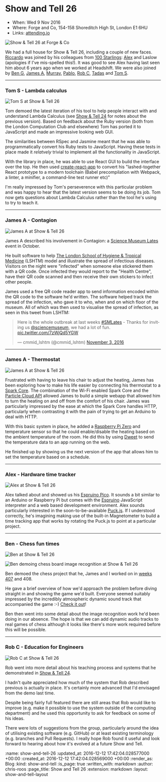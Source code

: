 Show and Tell 26
================

* When: Wed 9 Nov 2016
* Where: Forge and Co, 154-158 Shoreditch High St, London E1 6HU
* Links: [attending.io][attending-io-show-and-tell-26]

![Show & Tell 26 at Forge & Co](/images/blog/2016-11-09-show-and-tell-26-group.jpg)

We had a full house for Show & Tell 26, including a couple of new faces. [Riccardo][riccardo-cambiassi] was joined by his colleagues from [100 Starlings][100-starlings]: [Alex][alex-stubbs] and Laslow (apologies if I've mis-spelled this!). It was good to see Alex having last seen him about 6 years ago when we worked at Headshift. We were also joined by [Ben G][ben-griffiths], [James A][james-adam], [Murray][murray-steele], [Pablo][pablo-manrubia], [Rob C][rob-chatley], [Tadas][tadas-tamosauskas] and [Tom S][tom-stuart].

[100-starlings]: https://github.com/100Starlings
[alex-stubbs]: https://twitter.com/alexstubbs
[ben-griffiths]: https://twitter.com/beng
[james-adam]: http://lazyatom.com/
[murray-steele]: https://twitter.com/#!/hlame
[pablo-manrubia]: http://pmanrubia.info/
[riccardo-cambiassi]: https://github.com/bru
[rob-chatley]: https://www.doc.ic.ac.uk/~rbc/
[tom-stuart]: http://codon.com/
[tadas-tamosauskas]: http://codeme.lt/

---

### Tom S - Lambda calculus

![Tom S at Show & Tell 26](/images/blog/2016-11-09-show-and-tell-26-tom-s.jpg)

Tom demoed the latest iteration of his tool to help people interact with and understand Lambda Calculus (see [Show & Tell 24][show-and-tell-24-lambda-calculus] for notes about the previous version). Based on feedback about the Ruby version (both from the London Computation Club and elsewhere) Tom has ported it to JavaScript and made an impressive looking web GUI.

The similarities between RSpec and Jasmine meant that he was able to programmatically convert his Ruby tests to JavaScript. Having these tests in place made it _relatvely_ trivial to implement all the functionality in JavaScript.

With the library in place, he was able to use React GUI to build the interface over the top. He then used [create-react-app] to convert his "lashed-together React prototype to a modern toolchain (Babel precompilation with Webpack, a linter, a minifier, a command-line test runner etc)"

I'm really impressed by Tom's perseverence with this particular problem and was happy to hear that the latest version seems to be doing its job. Tom now gets questions about Lambda Calculus rather than the tool he's using to try to teach it.

[show-and-tell-24-lambda-calculus]: /show-and-tell-24#lambda-calculus
[create-react-app]: https://github.com/facebookincubator/create-react-app

---

### James A - Contagion

![James A at Show & Tell 26](/images/blog/2016-11-09-show-and-tell-26-james-a-science-museum-lates.jpg)

James A described his involvement in Contagion: a [Science Museum Lates][science-museum-lates] event in October.

He built software to help [The London School of Hygiene & Tropical Medicine][lshtm] (LSHTM) model and illustrate the spread of infectious diseases. Visitors on the night were "infected" when someone else stickered them with a QR code. Once infected they would report to the "Health Centre", have their QR code scanned and then receive their own stickers to infect other people.

James used a free QR code reader app to send information encoded within the QR code to the software he'd written. The software helped track the spread of the infection, who gave it to who, when and on which floor of the museum. All of which was then used to visualise the spread of infection, as seen in this tweet from LSHTM:

<blockquote class="twitter-tweet" data-lang="en"><p lang="en" dir="ltr">Here is the whole outbreak at last weeks <a href="https://twitter.com/hashtag/SMLates?src=hash">#SMLates</a> - Thanks for inviting us <a href="https://twitter.com/sciencemuseum">@sciencemuseum</a>, we had a lot of fun. <a href="https://t.co/7zWjQd5YGW">pic.twitter.com/7zWjQd5YGW</a></p>&mdash; cmmid_lshtm (@cmmid_lshtm) <a href="https://twitter.com/cmmid_lshtm/status/794204355020918784">November 3, 2016</a></blockquote>
<script async src="//platform.twitter.com/widgets.js" charset="utf-8"></script>

[lshtm]: https://www.lshtm.ac.uk/
[science-museum-lates]: http://www.sciencemuseum.org.uk/visitmuseum/plan_your_visit/lates

---

### James A - Thermostat

![James A at Show & Tell 26](/images/blog/2016-11-09-show-and-tell-26-james-a-thermostat.jpg)

Frustrated with having to leave his chair to adjust the heating, James has been exploring how to make his life easier by connecting his thermostat to a [Spark Core][spark-core]. The combination of the Wi-Fi enabled Spark Core and the [Particle Cloud API][particle-cloud-api] allowed James to build a simple webapp that allowed him to turn the heating on and off from the comfort of his chair. James was particularly impressed by the ease at which the Spark Core handles HTTP, particularly when contrasting it with the pain of trying to get an Arduino to deal with HTTP.

With this basic system in place, he added a [Raspberry Pi Zero][raspberry-pi-zero] and temperature sensor so that he could enable/disable the heating based on the ambient temperature of the room. He did this by using [Dweet][dweet] to send the temperature data to an app running on the web.

He finished up by showing us the next version of the app that allows him to set the temperature based on a schedule.

[dweet]: https://dweet.io/
[particle-cloud-api]: https://docs.particle.io/reference/api/
[raspberry-pi-zero]: https://www.raspberrypi.org/products/pi-zero/
[spark-core]: https://www.adafruit.com/product/2127

---

### Alex - Hardware time tracker

![Alex at Show & Tell 26](/images/blog/2016-11-09-show-and-tell-26-alex-s.jpg)

Alex talked about and showed us his [Espruino Pico][espruino-pico]. It sounds a bit similar to an Arduino or Raspberry Pi but comes with the [Espruino][espruino] JavaScript interpreter and a web based development environment. Alex sounds particularly interested in the soon-to-be-available [Puck.js][puck-js]. If I understood correctly, he's imagining making use of the built-in Magnetometer to build a time tracking app that works by rotating the Puck.js to point at a particular project.

[espruino]: https://www.espruino.com/
[espruino-pico]: https://www.espruino.com/Pico
[puck-js]: https://www.kickstarter.com/projects/gfw/puckjs-the-ground-breaking-bluetooth-beacon

---

### Ben - Chess fun times

![Ben at Show & Tell 26](/images/blog/2016-11-09-show-and-tell-26-ben-g-chess-1.jpg)

![Ben demoing chess board image recognition at Show & Tell 26](/images/blog/2016-11-09-show-and-tell-26-ben-g-chess-2.jpg)

Ben demoed the chess project that he, James and I worked on in [weeks 407][week-407-fun-times] and 408.

He gave a brief overview of how we'd approach the problem before diving straight in and showing the game we'd built. Everyone seemed suitably impressed by the incredibly atmospheric dynamic sound track that accompanied the game :-) [Check it out][chess-game]!

Ben then went into some detail about the image recognition work he'd been doing in our absence. The hope is that we can add dynamic audio tracks to real games of chess although it looks like there's more work required before this will be possible.

[chess-game]: https://techbelly.github.io/game-soundtrack/webaudio/
[week-407-fun-times]: /week-407#fun-times

---

### Rob C - Education for Engineers

![Rob C at Show & Tell 26](/images/blog/2016-11-09-show-and-tell-26-rob-c.jpg)

Rob went into more detail about his teaching process and systems that he demonstrated in [Show & Tell 24][show-and-tell-24].

I hadn't quite appreciated how much of the system that Rob described previous is actually in place. It's certainly more advanced that I'd envisaged from the demo last time.

Despite being fairly full featured there are still areas that Rob would like to improve (e.g. make it possible to use the system outside of the computing department) and he used this opportunity to ask for feedback on some of his ideas.

There were lots of suggestions from the group, particularly around the idea of utilising existing software (e.g. GitHub) or at least existing terminology (e.g. branches and Pull Requests). I really hope Rob found it useful and look forward to hearing about how it's evolved at a future Show and Tell.

[show-and-tell-24]: /show-and-tell-24#education-for-engineers

[attending-io-show-and-tell-26]: https://attending.io/events/gfr-show-and-tell-26/

:name: show-and-tell-26
:updated_at: 2016-12-12 17:42:04.028577000 +00:00
:created_at: 2016-12-12 17:42:04.028569000 +00:00
:render_as: Blog
:kind: show-and-tell
:is_page: true
:written_with: markdown
:author: chris-roos
:page_title: Show and Tell 26
:extension: markdown
:layout: show-and-tell-layout
